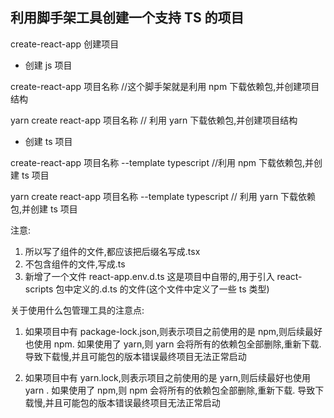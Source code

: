 ## 利用脚手架工具创建一个支持 TS 的项目

create-react-app 创建项目

- 创建 js 项目

create-react-app 项目名称 //这个脚手架就是利用 npm 下载依赖包,并创建项目结构

yarn create react-app 项目名称 // 利用 yarn 下载依赖包,并创建项目结构

- 创建 ts 项目

create-react-app 项目名称 --template typescript //利用 npm 下载依赖包,并创建 ts 项目

yarn create react-app 项目名称 --template typescript // 利用 yarn 下载依赖包,并创建 ts 项目

注意:

1. 所以写了组件的文件,都应该把后缀名写成.tsx
2. 不包含组件的文件,写成.ts
3. 新增了一个文件 react-app.env.d.ts 这是项目中自带的,用于引入 react-scripts 包中定义的.d.ts 的文件(这个文件中定义了一些 ts 类型)

关于使用什么包管理工具的注意点:

1. 如果项目中有 package-lock.json,则表示项目之前使用的是 npm,则后续最好也使用 npm.
   如果使用了 yarn,则 yarn 会将所有的依赖包全部删除,重新下载. 导致下载慢,并且可能包的版本错误最终项目无法正常启动

2. 如果项目中有 yarn.lock,则表示项目之前使用的是 yarn,则后续最好也使用 yarn .
   如果使用了 npm,则 npm 会将所有的依赖包全部删除,重新下载. 导致下载慢,并且可能包的版本错误最终项目无法正常启动
